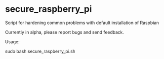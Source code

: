# secure_raspberry_pi
Script for hardening common problems with default installation of Raspbian

Currently in alpha, please report bugs and send feedback.

Usage:

sudo bash secure_raspberry_pi.sh
